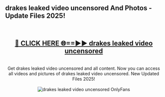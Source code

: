 <h2>drakes leaked video uncensored And Photos - Update Files 2025!</h2>
<br>
<div align="center">
<h2><a href="https://top-ai-tools.click/QrbHav" rel="nofollow">🔴 CLICK HERE 🌐==►► drakes leaked video uncensored</a></h2>
<br>
Get drakes leaked video uncensored and all content. Now you can access all videos and pictures of drakes leaked video uncensored. New Updated Files 2025!
<br>
<br>
<a href="https://top-ai-tools.click/QrbHav" rel="nofollow" data-target="animated-image.originalLink"><img src="https://i.ibb.co.com/WyWwxjT/player-gif2.gif" alt="drakes leaked video uncensored OnlyFans" style="max-width: 100%; display: inline-block;" data-target="animated-image.originalImage"></a>
</div>
<br>